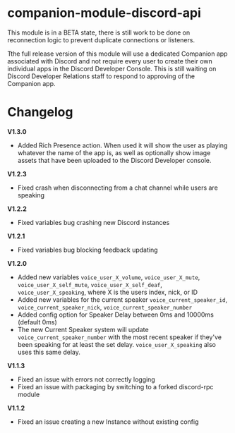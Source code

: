 # companion-module-discord-api

This module is in a BETA state, there is still work to be done on reconnection logic to prevent duplicate connections or listeners.

Tthe full release version of this module will use a dedicated Companion app associated with Discord and not require every user to create their own individual apps in the Discord Developer Console. This is still waiting on Discord Developer Relations staff to respond to approving of the Companion app.

# Changelog
**V1.3.0**
- Added Rich Presence action. When used it will show the user as playing whatever the name of the app is, as well as optionally show image assets that have been uploaded to the Discord Developer console.

**V1.2.3**
- Fixed crash when disconnecting from a chat channel while users are speaking

**V1.2.2**
- Fixed variables bug crashing new Discord instances

**V1.2.1**
- Fixed variables bug blocking feedback updating

**V1.2.0**
- Added new variables `voice_user_X_volume`, `voice_user_X_mute`, `voice_user_X_self_mute`, `voice_user_X_self_deaf`, `voice_user_X_speaking`, where X is the users index, nick, or ID
- Added new variables for the current speaker `voice_current_speaker_id`, `voice_current_speaker_nick`, `voice_current_speaker_number`
- Added config option for Speaker Delay between 0ms and 10000ms (default 0ms)
- The new Current Speaker system will update `voice_current_speaker_number` with the most recent speaker if they've been speaking for at least the set delay. `voice_user_X_speaking` also uses this same delay.

**V1.1.3**
- Fixed an issue with errors not correctly logging
- Fixed an issue with packaging by switching to a forked discord-rpc module

**V1.1.2**
- Fixed an issue creating a new Instance without existing config
